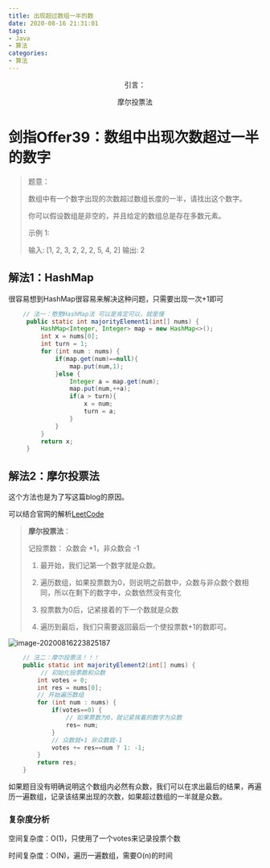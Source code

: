 ```yaml
---
title: 出现超过数组一半的数
date: 2020-08-16 21:31:01
tags:
- Java
- 算法
categories:
- 算法
---
```



<center>
引言： 

摩尔投票法

</center>

<!-- more -->


# 剑指Offer39：数组中出现次数超过一半的数字

> 题意：
>
> 
>
> 数组中有一个数字出现的次数超过数组长度的一半，请找出这个数字。
>
> 你可以假设数组是非空的，并且给定的数组总是存在多数元素。
>
> 
>
> 示例 1:
>
> 输入: [1, 2, 3, 2, 2, 2, 5, 4, 2]
> 输出: 2

 

## 解法1：HashMap

很容易想到HashMap很容易来解决这种问题，只需要出现一次+1即可

```java
    // 法一：憨憨HashMap法 可以是肯定可以，就是慢
     public static int majorityElement1(int[] nums) {
         HashMap<Integer, Integer> map = new HashMap<>();
         int x = nums[0];
         int turn = 1;
         for (int num : nums) {
             if(map.get(num)==null){
                 map.put(num,1);
             }else {
                 Integer a = map.get(num);
                 map.put(num,++a);
                 if(a > turn){
                     x = num;
                     turn = a;
                 }
             }
         }
         return x;
     }
```



## 解法2：摩尔投票法

这个方法也是为了写这篇blog的原因。



可以结合官网的解析[LeetCode](https://leetcode-cn.com/problems/shu-zu-zhong-chu-xian-ci-shu-chao-guo-yi-ban-de-shu-zi-lcof/solution/mian-shi-ti-39-shu-zu-zhong-chu-xian-ci-shu-chao-3/)

 

> **摩尔投票法**：
>
> 记投票数： 众数会 +1，非众数会 -1
>
> 1. 最开始，我们记第一个数字就是众数。
>
> 2. 遍历数组，如果投票数为0，则说明之前数中，众数与非众数个数相同，所以在剩下的数字中，众数依然没有变化
> 3. 投票数为0后，记紧接着的下一个数就是众数
>
> 3. 遍历到最后，我们只需要返回最后一个使投票数+1的数即可。

![image-20200816223825187](http://img.yesmylord.cn//image-20200816223825187.png)

```java
    // 法二：摩尔投票法！！！
    public static int majorityElement2(int[] nums) {
         // 初始化投票数和众数
        int votes = 0;
        int res = nums[0];
        // 开始遍历数组
        for (int num : nums) {
            if(votes==0) {
                // 如果票数为0，就记紧挨着的数字为众数
                res= num;
            }
            // 众数就+1 非众数就-1
            votes += res==num ? 1: -1;
        }
        return res;
    }
```
如果题目没有明确说明这个数组内必然有众数，我们可以在求出最后的结果，再遍历一遍数组，记录该结果出现的次数，如果超过数组的一半就是众数。



### 复杂度分析

空间复杂度：O(1)，只使用了一个votes来记录投票个数

时间复杂度：O(N)，遍历一遍数组，需要O(n)的时间


